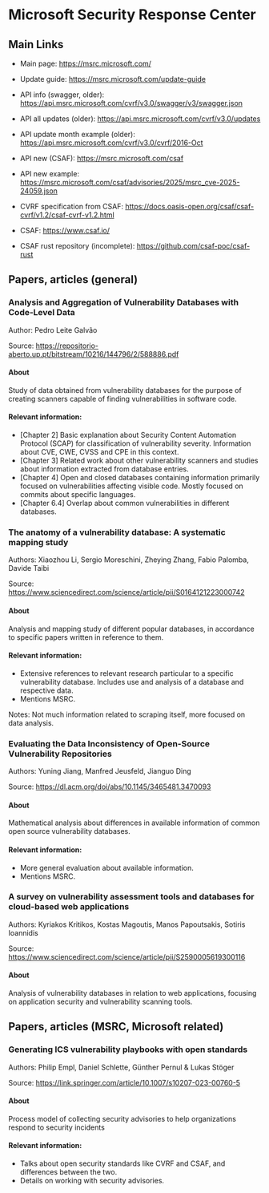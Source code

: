 # Microsoft Security Response Center

## Main Links

- Main page: https://msrc.microsoft.com/

- Update guide: https://msrc.microsoft.com/update-guide

- API info (swagger, older): https://api.msrc.microsoft.com/cvrf/v3.0/swagger/v3/swagger.json

- API all updates (older): https://api.msrc.microsoft.com/cvrf/v3.0/updates

- API update month example (older): https://api.msrc.microsoft.com/cvrf/v3.0/cvrf/2016-Oct

- API new (CSAF): https://msrc.microsoft.com/csaf

- API new example: https://msrc.microsoft.com/csaf/advisories/2025/msrc_cve-2025-24059.json

- CVRF specification from CSAF: https://docs.oasis-open.org/csaf/csaf-cvrf/v1.2/csaf-cvrf-v1.2.html

- CSAF: https://www.csaf.io/

- CSAF rust repository (incomplete): https://github.com/csaf-poc/csaf-rust

## Papers, articles (general)

### Analysis and Aggregation of Vulnerability Databases with Code-Level Data

Author: Pedro Leite Galvão

Source: https://repositorio-aberto.up.pt/bitstream/10216/144796/2/588886.pdf

#### About

Study of data obtained from vulnerability databases for the purpose of creating scanners capable of finding vulnerabilities in software code.

#### Relevant information:

- [Chapter 2] Basic explanation about Security Content Automation Protocol (SCAP) for classification of vulnerability severity. Information about CVE, CWE, CVSS and CPE in this context.
- [Chapter 3] Related work about other vulnerability scanners and studies about information extracted from database entries.
- [Chapter 4] Open and closed databases containing information primarily focused on vulnerabilities affecting visible code. Mostly focused on commits about specific languages.
- [Chapter 6.4] Overlap about common vulnerabilities in different databases.

### The anatomy of a vulnerability database: A systematic mapping study

Authors: Xiaozhou Li, Sergio Moreschini, Zheying Zhang, Fabio Palomba, Davide Taibi

Source: https://www.sciencedirect.com/science/article/pii/S0164121223000742

#### About

Analysis and mapping study of different popular databases, in accordance to specific papers written in reference to them.

#### Relevant information:

 - Extensive references to relevant research particular to a specific vulnerability database. Includes use and analysis of a database and respective data.
 - Mentions MSRC.

Notes: Not much information related to scraping itself, more focused on data analysis.

### Evaluating the Data Inconsistency of Open-Source Vulnerability Repositories

Authors: Yuning Jiang, Manfred Jeusfeld, Jianguo Ding

Source: https://dl.acm.org/doi/abs/10.1145/3465481.3470093

#### About

Mathematical analysis about differences in available information of common open source vulnerability databases.

#### Relevant information:

 - More general evaluation about available information.
 - Mentions MSRC.

### A survey on vulnerability assessment tools and databases for cloud-based web applications

Authors: Kyriakos Kritikos, Kostas Magoutis, Manos Papoutsakis, Sotiris Ioannidis

Source: https://www.sciencedirect.com/science/article/pii/S2590005619300116

#### About

Analysis of vulnerability databases in relation to web applications, focusing on application security and vulnerability scanning tools.

## Papers, articles (MSRC, Microsoft related)

### Generating ICS vulnerability playbooks with open standards

Authors: Philip Empl, Daniel Schlette, Günther Pernul & Lukas Stöger

Source: https://link.springer.com/article/10.1007/s10207-023-00760-5

#### About

Process model of collecting security advisories to help organizations respond to security incidents

#### Relevant information:

- Talks about open security standards like CVRF and CSAF, and differences between the two.
- Details on working with security advisories.
